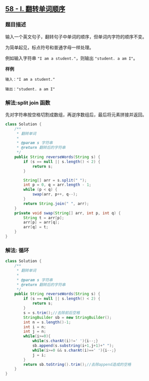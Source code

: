 ## [58 - I. 翻转单词顺序](https://leetcode.cn/problems/fan-zhuan-dan-ci-shun-xu-lcof/)


### 题目描述

输入一个英文句子，翻转句子中单词的顺序，但单词内字符的顺序不变。

为简单起见，标点符号和普通字母一样处理。

例如输入字符串 `"I am a student."`，则输出 `"student. a am I"`。

**样例**

```
输入："I am a student."

输出："student. a am I"
```

### 解法:split join 函数

先对字符串按空格切割成数组，再逆序数组后，最后将元素拼接并返回。

```java
class Solution {
    /**
     * 翻转单词
     *
     * @param s 字符串
     * @return 翻转后的字符串
     */
    public String reverseWords(String s) {
        if (s == null || s.length() < 2) {
            return s;
        }

        String[] arr = s.split(" ");
        int p = 0, q = arr.length - 1;
        while (p < q) {
            swap(arr, p++, q--);
        }
        return String.join(" ", arr);
    }
    private void swap(String[] arr, int p, int q) {
        String t = arr[p];
        arr[p] = arr[q];
        arr[q] = t;
    }
}
```
### 解法: 循环
```java
class Solution {
    /**
     * 翻转单词
     *
     * @param s 字符串
     * @return 翻转后的字符串
     */
    public String reverseWords(String s) {
        if (s == null || s.length() < 2) {
            return s;
        }
        s = s.trim();//去除前后空格
        StringBuilder sb = new StringBuilder();
        int n = s.length()-1;
        int i = n;
        int j = n;
        while(i>=0){
            while(s.charAt(i)!=' '){i--;}
            sb.append(s.substring(i+1,j+1)+" ");
            while(i>=0 && s.charAt(i)==' '){i--;}
            j = i;
        }
        return sb.toString().trim();//去除append造成的空格
    }
}
```